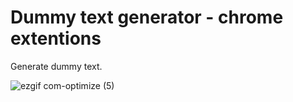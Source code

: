 # Dummy text generator - chrome extentions

Generate dummy text.

![ezgif com-optimize (5)](https://user-images.githubusercontent.com/11070996/89793322-b5b36e00-db60-11ea-86a8-de2e495415e8.gif)
